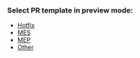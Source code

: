 ### Select PR template in preview mode:
* [Hotfix](?expand=1&template=Hotfix_template.md)
* [MES](?expand=1&template=MES_template.md)
* [MEP](?expand=1&template=MEP_template.md)
* [Other](?expand=1&template=Generic_template.md)



<!-- Markdown tips:

To tick boxe replace [ ] with [x]

 -->


 <!-- 
TO DO: check with repo admin : [https://passculture.atlassian.net/browse/PC-<num>](https://docs.github.com/en/repositories/managing-your-repositorys-settings-and-features/managing-repository-settings/configuring-autolinks-to-reference-external-resources)

JIRA-replace_with_ticket_number

[Notion-link](paste within parenthesis) 
-->
